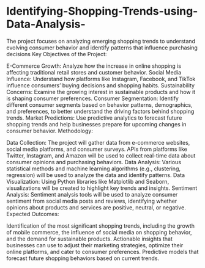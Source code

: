 # Identifying-Shopping-Trends-using-Data-Analysis-
The project focuses on analyzing emerging shopping trends to understand evolving consumer behavior and identify patterns that influence purchasing decisions
Key Objectives of the Project:

E-Commerce Growth: Analyze how the increase in online shopping is affecting traditional retail stores and customer behavior.
Social Media Influence: Understand how platforms like Instagram, Facebook, and TikTok influence consumers’ buying decisions and shopping habits.
Sustainability Concerns: Examine the growing interest in sustainable products and how it is shaping consumer preferences.
Consumer Segmentation: Identify different consumer segments based on behavior patterns, demographics, and preferences, to better understand the driving factors behind shopping trends.
Market Predictions: Use predictive analytics to forecast future shopping trends and help businesses prepare for upcoming changes in consumer behavior.
Methodology:

Data Collection: The project will gather data from e-commerce websites, social media platforms, and consumer surveys. APIs from platforms like Twitter, Instagram, and Amazon will be used to collect real-time data about consumer opinions and purchasing behaviors.
Data Analysis: Various statistical methods and machine learning algorithms (e.g., clustering, regression) will be used to analyze the data and identify patterns.
Data Visualization: Using Python libraries like Matplotlib and Seaborn, visualizations will be created to highlight key trends and insights.
Sentiment Analysis: Sentiment analysis tools will be used to analyze consumer sentiment from social media posts and reviews, identifying whether opinions about products and services are positive, neutral, or negative.
Expected Outcomes:

Identification of the most significant shopping trends, including the growth of mobile commerce, the influence of social media on shopping behavior, and the demand for sustainable products.
Actionable insights that businesses can use to adjust their marketing strategies, optimize their online platforms, and cater to consumer preferences.
Predictive models that forecast future shopping behaviors based on current trends.

